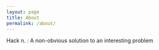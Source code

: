 ```yaml
---
layout: page
title: About
permalink: /about/
---
```

Hack n. : A non-obvious solution to an interesting problem
